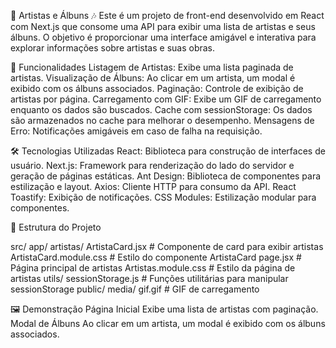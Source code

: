 
🎵 Artistas e Álbuns 🎶
Este é um projeto de front-end desenvolvido em React com Next.js que consome uma API para exibir uma lista de artistas e seus álbuns. O objetivo é proporcionar uma interface amigável e interativa para explorar informações sobre artistas e suas obras.

🚀 Funcionalidades
Listagem de Artistas: Exibe uma lista paginada de artistas.
Visualização de Álbuns: Ao clicar em um artista, um modal é exibido com os álbuns associados.
Paginação: Controle de exibição de artistas por página.
Carregamento com GIF: Exibe um GIF de carregamento enquanto os dados são buscados.
Cache com sessionStorage: Os dados são armazenados no cache para melhorar o desempenho.
Mensagens de Erro: Notificações amigáveis em caso de falha na requisição.

🛠️ Tecnologias Utilizadas
React: Biblioteca para construção de interfaces de usuário.
Next.js: Framework para renderização do lado do servidor e geração de páginas estáticas.
Ant Design: Biblioteca de componentes para estilização e layout.
Axios: Cliente HTTP para consumo da API.
React Toastify: Exibição de notificações.
CSS Modules: Estilização modular para componentes.

📂 Estrutura do Projeto

src/
  app/
    artistas/
      ArtistaCard.jsx        # Componente de card para exibir artistas
      ArtistaCard.module.css # Estilo do componente ArtistaCard
      page.jsx               # Página principal de artistas
      Artistas.module.css    # Estilo da página de artistas
  utils/
    sessionStorage.js        # Funções utilitárias para manipular sessionStorage
public/
  media/
    gif.gif                 # GIF de carregamento

🖼️ Demonstração
Página Inicial
Exibe uma lista de artistas com paginação.
Modal de Álbuns
Ao clicar em um artista, um modal é exibido com os álbuns associados.